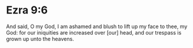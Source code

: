 # Ezra 9:6

And said, O my God, I am ashamed and blush to lift up my face to thee, my God: for our iniquities are increased over [our] head, and our trespass is grown up unto the heavens.
